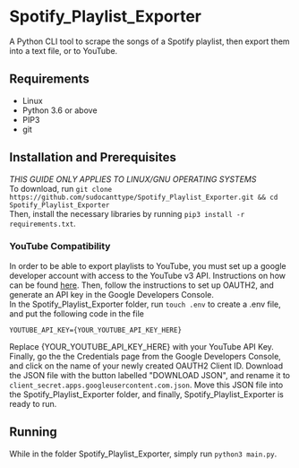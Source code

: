 # Spotify_Playlist_Exporter
A Python CLI tool to scrape the songs of a Spotify playlist, then export them into a text file, or to YouTube. 

## Requirements
- Linux
- Python 3.6 or above
- PIP3
- git

## Installation and Prerequisites
*THIS GUIDE ONLY APPLIES TO LINUX/GNU OPERATING SYSTEMS*
<br>
To download, run `git clone https://github.com/sudocanttype/Spotify_Playlist_Exporter.git && cd Spotify_Playlist_Exporter`
<br>
Then, install the necessary libraries by running `pip3 install -r requirements.txt`.
### YouTube Compatibility
In order to be able to export playlists to YouTube, you must set up a google developer account with access to the YouTube v3 API. Instructions on how can be found [here](https://developers.google.com/youtube/v3/getting-started#before-you-start). Then, follow the instructions to set up OAUTH2, and generate an API key in the Google Developers Console. 
<br>
In the Spotify_Playlist_Exporter folder, run `touch .env` to create a .env file, and put the following code in the file
```
YOUTUBE_API_KEY={YOUR_YOUTUBE_API_KEY_HERE}
```
Replace {YOUR_YOUTUBE_API_KEY_HERE} with your YouTube API Key.
<br>
Finally, go the the Credentials page from the Google Developers Console, and click on the name of your newly created OAUTH2 Client ID. Download the JSON file with the button labelled "DOWNLOAD JSON", and rename it to `client_secret.apps.googleusercontent.com.json`. Move this JSON file into the Spotify_Playlist_Exporter folder, and finally, Spotify_Playlist_Exporter is ready to run. 

## Running
While in the folder Spotify_Playlist_Exporter, simply run `python3 main.py`.


